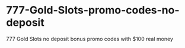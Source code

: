 # 777-Gold-Slots-promo-codes-no-deposit
777 Gold Slots no deposit bonus promo codes with $100 real money
